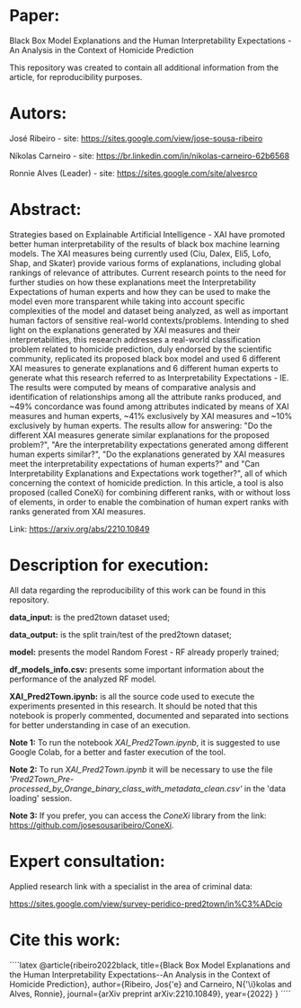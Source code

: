 # Paper: 

Black Box Model Explanations and the Human Interpretability Expectations -  An Analysis in the Context of Homicide Prediction

This repository was created to contain all additional information from the article, for reproducibility purposes.

# Autors:

José Ribeiro - site: https://sites.google.com/view/jose-sousa-ribeiro

Níkolas Carneiro - site: https://br.linkedin.com/in/nikolas-carneiro-62b6568

Ronnie Alves (Leader) - site: https://sites.google.com/site/alvesrco

# Abstract:

Strategies based on Explainable Artificial Intelligence - XAI have promoted better human interpretability of the results of black box machine learning models. The XAI measures being currently used (Ciu, Dalex, Eli5, Lofo, Shap, and Skater) provide various forms of explanations, including global rankings of relevance of attributes. Current research points to the need for further studies on how these explanations meet the Interpretability Expectations of human experts and how they can be used to make the model even more transparent while taking into account specific complexities of the model and dataset being analyzed, as well as important human factors of sensitive real-world contexts/problems. Intending to shed light on the explanations generated by XAI measures and their interpretabilities, this research addresses a real-world classification problem related to homicide prediction, duly endorsed by the scientific community, replicated its proposed black box model and used 6 different XAI measures to generate explanations and 6 different human experts to generate what this research referred to as Interpretability Expectations - IE. The results were computed by means of comparative analysis and identification of relationships among all the attribute ranks produced, and ~49% concordance was found among attributes indicated by means of XAI measures and human experts, ~41% exclusively by XAI measures and ~10% exclusively by human experts. The results allow for answering: "Do the different XAI measures generate similar explanations for the proposed problem?", "Are the interpretability expectations generated among different human experts similar?", "Do the explanations generated by XAI measures meet the interpretability expectations of human experts?" and "Can Interpretability Explanations and Expectations work together?", all of which concerning the context of homicide prediction. In this article, a tool is also proposed (called ConeXi) for combining different ranks, with or without loss of elements, in order to enable the combination of human expert ranks with ranks generated from XAI measures.

Link: https://arxiv.org/abs/2210.10849

# Description for execution:

All data regarding the reproducibility of this work can be found in this repository.

**data_input:** is the pred2town dataset used;

**data_output:** is the split train/test of the pred2town dataset;

**model:** presents the model Random Forest - RF already properly trained;

**df_models_info.csv:** presents some important information about the performance of the analyzed RF model.

**XAI_Pred2Town.ipynb:** is all the source code used to execute the experiments presented in this research. It should be noted that this notebook is properly commented, documented and separated into sections for better understanding in case of an execution.

**Note 1:** To run the notebook *XAI_Pred2Town.ipynb*, it is suggested to use Google Colab, for a better and faster execution of the tool.

**Note 2:** To run *XAI_Pred2Town.ipynb* it will be necessary to use the file *'Pred2Town_Pre-processed_by_Orange_binary_class_with_metadata_clean.csv'* in the 'data loading' session.

**Note 3:** If you prefer, you can access the *ConeXi* library from the link: https://github.com/josesousaribeiro/ConeXi.

# Expert consultation:

Applied research link with a specialist in the area of criminal data:

https://sites.google.com/view/survey-peridico-pred2town/in%C3%ADcio

# Cite this work:
´´´´latex
@article{ribeiro2022black,
  title={Black Box Model Explanations and the Human Interpretability Expectations--An Analysis in the Context of Homicide Prediction},
  author={Ribeiro, Jos{\'e} and Carneiro, N{\'\i}kolas and Alves, Ronnie},
  journal={arXiv preprint arXiv:2210.10849},
  year={2022}
}
´´´´


